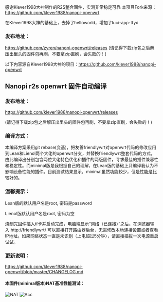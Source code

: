 感谢Klever1998大神制作的R2S整合固件，实测非常稳定可靠
本项目Fork来源：https://github.com/klever1988/nanopi-openwrt

在Klever1998大神的基础上，去掉了helloworld，增加了luci-app-ttyd

### 发布地址：
https://github.com/zyren/nanopi-openwrt/releases
(请记得下载zip包之后解压出里头的固件包再刷，不要拿zip直刷，会失败的！)

以下内容源自Klever1998大神的项目：https://github.com/klever1988/nanopi-openwrt

## Nanopi r2s openwrt 固件自动编译

### 发布地址：
https://github.com/klever1988/nanopi-openwrt/releases

(请记得下载zip包之后解压出里头的固件包再刷，不要拿zip直刷，会失败的！)

### 编译方式：

本编译方案采用git rebase(变基)，把友善friendlywrt对openwrt代码的修改应用到Lean和Lienol两个大佬的openwrt分支，并替换friendlywrt整套代码的方式，由此编译出分别包含两位大佬特色优化和插件的两版固件，寻求最佳的插件兼容性和稳定性。而minimal版是我根据自己的理解，在Lean版的基础上只编译我认为不影响设备性能的插件。目前测试结果显示，minimal虽然功能较少，但是性能是比较好的。

### 温馨提示：

Lean版的默认用户名是root, 密码是password

Lienol版默认用户名是root, 密码为空

烧制完固件插入tf卡并启动完成，电脑端显示“网络（已连接）”之后，在浏览器输入 http://friendlywrt/ 可以直接打开路由器后台，无需修改本地连接设置或者查看IP地址。如果网络状态一直是未识别（上电超过5分钟），请直接插拔一次电源重启试试。

### 更新说明：

https://github.com/klever1988/nanopi-openwrt/blob/master/CHANGELOG.md


#### 本固件(minimal版本)NAT基准性能测试：

![NAT](https://github.com/klever1988/nanopi-openwrt/raw/master/assets/NAT.jpg)
![Acc](https://raw.githubusercontent.com/klever1988/nanopi-openwrt/master/assets/Acc.jpg)
